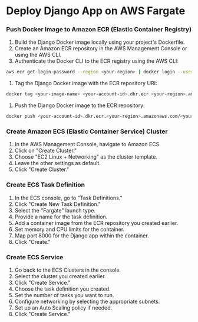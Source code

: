 # Deploy Django App on AWS Fargate

### Push Docker Image to Amazon ECR (Elastic Container Registry)

1. Build the Django Docker image locally using your project's Dockerfile.
2. Create an Amazon ECR repository in the AWS Management Console or using the AWS CLI.
3. Authenticate the Docker CLI to the ECR registry using the AWS CLI:

```bash
aws ecr get-login-password --region <your-region> | docker login --username AWS --password-stdin <your-account-id>.dkr.ecr.<your-region>.amazonaws.com
```

1. Tag the Django Docker image with the ECR repository URI:

```bash
docker tag <your-image-name> <your-account-id>.dkr.ecr.<your-region>.amazonaws.com/<your-repo-name>:<your-tag>
```

1. Push the Django Docker image to the ECR repository:

```bash
docker push <your-account-id>.dkr.ecr.<your-region>.amazonaws.com/<your-repo-name>:<your-tag>
```

### Create Amazon ECS (Elastic Container Service) Cluster

1. In the AWS Management Console, navigate to Amazon ECS.
2. Click on "Create Cluster."
3. Choose "EC2 Linux + Networking" as the cluster template.
4. Leave the other settings as default.
5. Click "Create Cluster."

### Create ECS Task Definition

1. In the ECS console, go to "Task Definitions."
2. Click "Create New Task Definition."
3. Select the "Fargate" launch type.
4. Provide a name for the task definition.
5. Add a container image from the ECR repository you created earlier.
6. Set memory and CPU limits for the container.
7. Map port 8000 for the Django app within the container.
8. Click "Create."

### Create ECS Service

1. Go back to the ECS Clusters in the console.
2. Select the cluster you created earlier.
3. Click "Create Service."
4. Choose the task definition you created.
5. Set the number of tasks you want to run.
6. Configure networking by selecting the appropriate subnets.
7. Set up an Auto Scaling policy if needed.
8. Click "Create Service."
